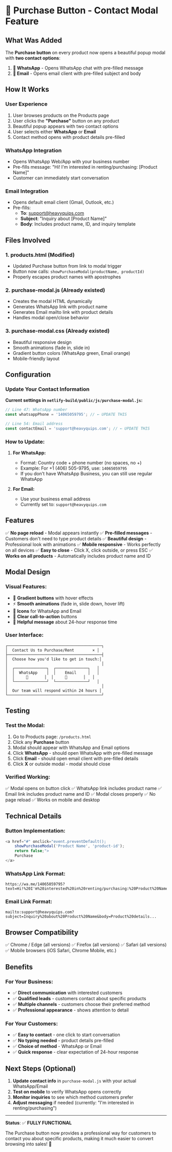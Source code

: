 # 🎉 Purchase Button - Contact Modal Feature

## What Was Added

The **Purchase button** on every product now opens a beautiful popup modal with **two contact options**:

1. **📱 WhatsApp** - Opens WhatsApp chat with pre-filled message
2. **📧 Email** - Opens email client with pre-filled subject and body

## How It Works

### User Experience
1. User browses products on the Products page
2. User clicks the **"Purchase"** button on any product
3. Beautiful popup appears with two contact options
4. User selects either **WhatsApp** or **Email**
5. Contact method opens with product details pre-filled

### WhatsApp Integration
- Opens WhatsApp Web/App with your business number
- Pre-fills message: "Hi! I'm interested in renting/purchasing: [Product Name]"
- Customer can immediately start conversation

### Email Integration
- Opens default email client (Gmail, Outlook, etc.)
- Pre-fills:
  - **To**: support@heavyquips.com
  - **Subject**: "Inquiry about [Product Name]"
  - **Body**: Includes product name, ID, and inquiry template

## Files Involved

### 1. **products.html** (Modified)
- Updated Purchase button from link to modal trigger
- Button now calls: `showPurchaseModal(productName, productId)`
- Properly escapes product names with apostrophes

### 2. **purchase-modal.js** (Already existed)
- Creates the modal HTML dynamically
- Generates WhatsApp link with product name
- Generates Email mailto link with product details
- Handles modal open/close behavior

### 3. **purchase-modal.css** (Already existed)
- Beautiful responsive design
- Smooth animations (fade in, slide in)
- Gradient button colors (WhatsApp green, Email orange)
- Mobile-friendly layout

## Configuration

### Update Your Contact Information

**Current settings in `netlify-build/public/js/purchase-modal.js`:**

```javascript
// Line 47: WhatsApp number
const whatsappPhone = '14065059795'; // ← UPDATE THIS

// Line 54: Email address  
const contactEmail = 'support@heavyquips.com'; // ← UPDATE THIS
```

### How to Update:

1. **For WhatsApp:**
   - Format: Country code + phone number (no spaces, no +)
   - Example: For +1 (406) 505-9795, use: `14065059795`
   - If you don't have WhatsApp Business, you can still use regular WhatsApp

2. **For Email:**
   - Use your business email address
   - Currently set to: `support@heavyquips.com`

## Features

✅ **No page reload** - Modal appears instantly
✅ **Pre-filled messages** - Customers don't need to type product details
✅ **Beautiful design** - Professional look with animations
✅ **Mobile responsive** - Works perfectly on all devices
✅ **Easy to close** - Click X, click outside, or press ESC
✅ **Works on all products** - Automatically includes product name and ID

## Modal Design

### Visual Features:
- 🎨 **Gradient buttons** with hover effects
- ⚡ **Smooth animations** (fade in, slide down, hover lift)
- 📱 **Icons** for WhatsApp and Email
- 🎯 **Clear call-to-action** buttons
- 💬 **Helpful message** about 24-hour response time

### User Interface:
```
┌─────────────────────────────────────────┐
│  Contact Us to Purchase/Rent        × │
├─────────────────────────────────────────┤
│  Choose how you'd like to get in touch:│
│                                         │
│  ┌──────────────┐  ┌──────────────┐   │
│  │  WhatsApp    │  │    Email     │   │
│  │     📱       │  │     📧       │   │
│  └──────────────┘  └──────────────┘   │
│                                         │
│  Our team will respond within 24 hours │
└─────────────────────────────────────────┘
```

## Testing

### Test the Modal:
1. Go to Products page: `/products.html`
2. Click any **Purchase** button
3. Modal should appear with WhatsApp and Email options
4. Click **WhatsApp** - should open WhatsApp with pre-filled message
5. Click **Email** - should open email client with pre-filled details
6. Click **X** or outside modal - modal should close

### Verified Working:
✅ Modal opens on button click
✅ WhatsApp link includes product name
✅ Email link includes product name and ID
✅ Modal closes properly
✅ No page reload
✅ Works on mobile and desktop

## Technical Details

### Button Implementation:
```javascript
<a href="#" onclick="event.preventDefault(); 
    showPurchaseModal('Product Name', 'product-id'); 
    return false;">
    Purchase
</a>
```

### WhatsApp Link Format:
```
https://wa.me/14065059795?text=Hi!%20I'm%20interested%20in%20renting/purchasing:%20Product%20Name
```

### Email Link Format:
```
mailto:support@heavyquips.com?subject=Inquiry%20about%20Product%20Name&body=Product%20details...
```

## Browser Compatibility

✅ Chrome / Edge (all versions)
✅ Firefox (all versions)
✅ Safari (all versions)
✅ Mobile browsers (iOS Safari, Chrome Mobile, etc.)

## Benefits

### For Your Business:
- ✅ **Direct communication** with interested customers
- ✅ **Qualified leads** - customers contact about specific products
- ✅ **Multiple channels** - customers choose their preferred method
- ✅ **Professional appearance** - shows attention to detail

### For Your Customers:
- ✅ **Easy to contact** - one click to start conversation
- ✅ **No typing needed** - product details pre-filled
- ✅ **Choice of method** - WhatsApp or Email
- ✅ **Quick response** - clear expectation of 24-hour response

## Next Steps (Optional)

1. **Update contact info** in `purchase-modal.js` with your actual WhatsApp/Email
2. **Test on mobile** to verify WhatsApp opens correctly
3. **Monitor inquiries** to see which method customers prefer
4. **Adjust messaging** if needed (currently: "I'm interested in renting/purchasing")

---

**Status**: ✅ **FULLY FUNCTIONAL**

The Purchase button now provides a professional way for customers to contact you about specific products, making it much easier to convert browsing into sales! 🚀
